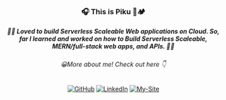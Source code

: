 
<h3 align="center">
	🎧 This is Piku 🍔🏕️
</h3>
<p align="center">
	<h5 align="center">🌟🌟 Loved to build Serverless Scaleable Web
applications on Cloud. So, far I learned and worked on how to Build Serverless Scaleable, MERN/full-stack
web apps, and APIs.
 🌟🌟 </h5>
</p>
	<p align="center"><h6 align="center">😀More about me! Check out here 👇</h6>
</p>
<p align="center">
	<a href="https://github.com/LENO-DEV/"><img src="https://img.shields.io/badge/github--_.svg?style=social&logo=github" alt="GitHub"></a>
	<a href="https://www.linkedin.com/in/debarshi-mondal-b95a59182/"><img src="https://img.shields.io/badge/LinkedIn--_.svg?style=social&logo=linkedin" alt="LinkedIn"></a>
	<a width='50px' href="debarshimondal.online/"><img src="https://img.shields.io/badge/-Portfolio-important" alt="My-Site"></a>
</p>

